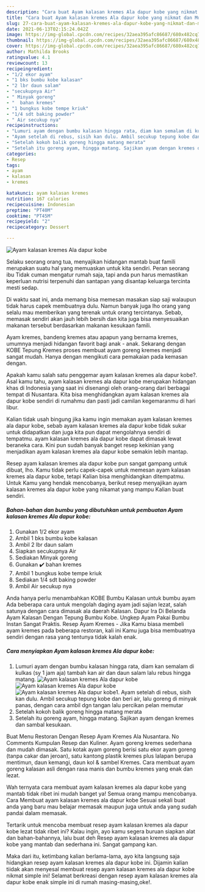 ```yaml
---
description: "Cara buat Ayam kalasan kremes Ala dapur kobe yang nikmat dan Mudah Dibuat"
title: "Cara buat Ayam kalasan kremes Ala dapur kobe yang nikmat dan Mudah Dibuat"
slug: 27-cara-buat-ayam-kalasan-kremes-ala-dapur-kobe-yang-nikmat-dan-mudah-dibuat
date: 2021-06-13T02:15:24.042Z
image: https://img-global.cpcdn.com/recipes/32aea395afc86687/680x482cq70/ayam-kalasan-kremes-ala-dapur-kobe-foto-resep-utama.jpg
thumbnail: https://img-global.cpcdn.com/recipes/32aea395afc86687/680x482cq70/ayam-kalasan-kremes-ala-dapur-kobe-foto-resep-utama.jpg
cover: https://img-global.cpcdn.com/recipes/32aea395afc86687/680x482cq70/ayam-kalasan-kremes-ala-dapur-kobe-foto-resep-utama.jpg
author: Mathilda Brooks
ratingvalue: 4.1
reviewcount: 13
recipeingredient:
- "1/2 ekor ayam"
- "1 bks bumbu kobe kalasan"
- "2 lbr daun salam"
- "secukupnya Air"
- " Minyak goreng"
- "  bahan kremes"
- "1 bungkus kobe tempe kriuk"
- "1/4 sdt baking powder"
- " Air secukup nya"
recipeinstructions:
- "Lumuri ayam dengan bumbu kalasan hingga rata, diam kan semalam di kulkas (sy 1 jam aja) tambah kan air dan daun salam lalu rebus hingga matang."
- "Ayam setelah di rebus, sisih kan dulu. Ambil secukup tepung kobe dan beri air, lalu goreng di minyak panas, dengan cara ambil dgn tangan lalu percikan pelan memutar"
- "Setelah kokoh balik goreng hingga matang merata"
- "Setelah itu goreng ayam, hingga matang. Sajikan ayam dengan kremes dan sambal kesukaan."
categories:
- Resep
tags:
- ayam
- kalasan
- kremes

katakunci: ayam kalasan kremes 
nutrition: 167 calories
recipecuisine: Indonesian
preptime: "PT40M"
cooktime: "PT45M"
recipeyield: "2"
recipecategory: Dessert

---
```



![Ayam kalasan kremes Ala dapur kobe](https://img-global.cpcdn.com/recipes/32aea395afc86687/680x482cq70/ayam-kalasan-kremes-ala-dapur-kobe-foto-resep-utama.jpg)

Selaku seorang orang tua, menyajikan hidangan mantab buat famili merupakan suatu hal yang memuaskan untuk kita sendiri. Peran seorang ibu Tidak cuman mengatur rumah saja, tapi anda pun harus memastikan keperluan nutrisi terpenuhi dan santapan yang disantap keluarga tercinta mesti sedap.

Di waktu  saat ini, anda memang bisa memesan masakan siap saji walaupun tidak harus capek membuatnya dulu. Namun banyak juga lho orang yang selalu mau memberikan yang terenak untuk orang tercintanya. Sebab, memasak sendiri akan jauh lebih bersih dan kita juga bisa menyesuaikan makanan tersebut berdasarkan makanan kesukaan famili. 

Ayam kremes, bandeng kremes atau apapun yang bernama kremes, umumnya menjadi hidangan favorit bagi anak - anak. Sekarang dengan KOBE Tepung Kremes proses membuat ayam goreng kremes menjadi sangat mudah. Hanya dengan mengikuti cara pemakaian pada kemasan dengan.

Apakah kamu salah satu penggemar ayam kalasan kremes ala dapur kobe?. Asal kamu tahu, ayam kalasan kremes ala dapur kobe merupakan hidangan khas di Indonesia yang saat ini disenangi oleh orang-orang dari berbagai tempat di Nusantara. Kita bisa menghidangkan ayam kalasan kremes ala dapur kobe sendiri di rumahmu dan pasti jadi camilan kegemaranmu di hari libur.

Kalian tidak usah bingung jika kamu ingin memakan ayam kalasan kremes ala dapur kobe, sebab ayam kalasan kremes ala dapur kobe tidak sukar untuk didapatkan dan juga kita pun dapat mengolahnya sendiri di tempatmu. ayam kalasan kremes ala dapur kobe dapat dimasak lewat beraneka cara. Kini pun sudah banyak banget resep kekinian yang menjadikan ayam kalasan kremes ala dapur kobe semakin lebih mantap.

Resep ayam kalasan kremes ala dapur kobe pun sangat gampang untuk dibuat, lho. Kamu tidak perlu capek-capek untuk memesan ayam kalasan kremes ala dapur kobe, tetapi Kalian bisa menghidangkan ditempatmu. Untuk Kamu yang hendak mencobanya, berikut resep menyajikan ayam kalasan kremes ala dapur kobe yang nikamat yang mampu Kalian buat sendiri.

<!--inarticleads1-->

##### Bahan-bahan dan bumbu yang dibutuhkan untuk pembuatan Ayam kalasan kremes Ala dapur kobe:

1. Gunakan 1/2 ekor ayam
1. Ambil 1 bks bumbu kobe kalasan
1. Ambil 2 lbr daun salam
1. Siapkan secukupnya Air
1. Sediakan  Minyak goreng
1. Gunakan  ✔️ bahan kremes
1. Ambil 1 bungkus kobe tempe kriuk
1. Sediakan 1/4 sdt baking powder
1. Ambil  Air secukup nya


Anda hanya perlu menambahkan KOBE Bumbu Kalasan untuk bumbu ayam Ada beberapa cara untuk mengolah daging ayam jadi sajian lezat, salah satunya dengan cara dimasak ala daerah Kalasan. Dapur Ira Di Belanda Ayam Kalasan Dengan Tepung Bumbu Kobe. Ungkep Ayam Pakai Bumbu Instan Sangat Praktis. Resep Ayam Kremes - Jika Kamu biasa membeli ayam kremes pada beberapa restoran, kali ini Kamu juga bisa membuatnya sendiri dengan rasa yang tentunya tidak kalah enak. 

<!--inarticleads2-->

##### Cara menyiapkan Ayam kalasan kremes Ala dapur kobe:

1. Lumuri ayam dengan bumbu kalasan hingga rata, diam kan semalam di kulkas (sy 1 jam aja) tambah kan air dan daun salam lalu rebus hingga matang.
<img src="https://img-global.cpcdn.com/steps/4caf0fea305e3c44/160x128cq70/ayam-kalasan-kremes-ala-dapur-kobe-langkah-memasak-1-foto.jpg" alt="Ayam kalasan kremes Ala dapur kobe"><img src="https://img-global.cpcdn.com/steps/e3f37541ea841d9e/160x128cq70/ayam-kalasan-kremes-ala-dapur-kobe-langkah-memasak-1-foto.jpg" alt="Ayam kalasan kremes Ala dapur kobe"><img src="https://img-global.cpcdn.com/steps/9fc222e30233793e/160x128cq70/ayam-kalasan-kremes-ala-dapur-kobe-langkah-memasak-1-foto.jpg" alt="Ayam kalasan kremes Ala dapur kobe">1. Ayam setelah di rebus, sisih kan dulu. Ambil secukup tepung kobe dan beri air, lalu goreng di minyak panas, dengan cara ambil dgn tangan lalu percikan pelan memutar
1. Setelah kokoh balik goreng hingga matang merata
1. Setelah itu goreng ayam, hingga matang. Sajikan ayam dengan kremes dan sambal kesukaan.


Buat Menu Restoran Dengan Resep Ayam Kremes Ala Nusantara. No Comments Kumpulan Resep dan Kuliner. Ayam goreng kremes sederhana dan mudah dimasak. Satu kotak ayam goreng berisi satu ekor ayam goreng (tanpa cakar dan jeroan), satu kantong plastik kremes plus lalapan berupa mentimun, daun kemangi, daun kol &amp; sambel Kremes. Cara membuat ayam goreng kalasan asli dengan rasa manis dan bumbu kremes yang enak dan lezat. 

Wah ternyata cara membuat ayam kalasan kremes ala dapur kobe yang mantab tidak ribet ini mudah banget ya! Semua orang mampu mencobanya. Cara Membuat ayam kalasan kremes ala dapur kobe Sesuai sekali buat anda yang baru mau belajar memasak maupun juga untuk anda yang sudah pandai dalam memasak.

Tertarik untuk mencoba membuat resep ayam kalasan kremes ala dapur kobe lezat tidak ribet ini? Kalau ingin, ayo kamu segera buruan siapkan alat dan bahan-bahannya, lalu buat deh Resep ayam kalasan kremes ala dapur kobe yang mantab dan sederhana ini. Sangat gampang kan. 

Maka dari itu, ketimbang kalian berlama-lama, ayo kita langsung saja hidangkan resep ayam kalasan kremes ala dapur kobe ini. Dijamin kalian tiidak akan menyesal membuat resep ayam kalasan kremes ala dapur kobe nikmat simple ini! Selamat berkreasi dengan resep ayam kalasan kremes ala dapur kobe enak simple ini di rumah masing-masing,oke!.


